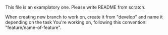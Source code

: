 This file is an examplatory one. Please write README from scratch.

When creating new branch to work on, create it from "develop" and name it depending on the task You're working on, following this convention: "feature/name-of-feature".
